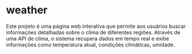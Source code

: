 # weather
Este projeto é uma página web interativa que permite aos usuários buscar informações detalhadas sobre o clima de diferentes regiões. Através de uma API de clima, o sistema recupera dados em tempo real e exibe informações como temperatura atual, condições climáticas, umidade.
